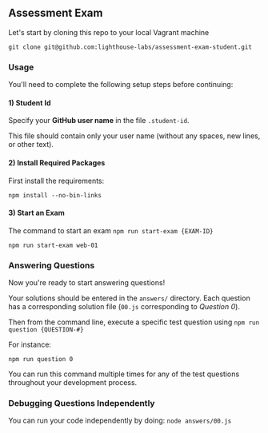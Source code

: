 ## Assessment Exam

Let's start by cloning this repo to your local Vagrant machine

```terminal
git clone git@github.com:lighthouse-labs/assessment-exam-student.git
```

### Usage

You'll need to complete the following setup steps before continuing:

#### 1) Student Id

Specify your **GitHub user name** in the file `.student-id`. 

This file should contain only your user name (without any spaces, new lines, or other text).

#### 2) Install Required Packages

First install the requirements:

```terminal
npm install --no-bin-links
```

#### 3) Start an Exam

The command to start an exam `npm run start-exam {EXAM-ID}`

```terminal
npm run start-exam web-01
```

### Answering Questions

Now you're ready to start answering questions!

Your solutions should be entered in the `answers/` directory. Each question has a corresponding solution file (`00.js` corresponding to _Question 0_).

Then from the command line, execute a specific test question using `npm run question {QUESTION-#}`

For instance:

```terminal
npm run question 0
```

You can run this command multiple times for any of the test questions throughout your development process.


### Debugging Questions Independently

You can run your code independently by doing: `node answers/00.js`
